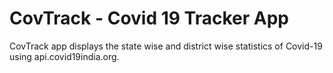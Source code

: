 # CovTrack - Covid 19 Tracker App
CovTrack app displays the state wise and district wise statistics of Covid-19 using api.covid19india.org.

